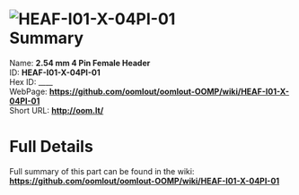 
![HEAF-I01-X-04PI-01](https://github.com/oomlout/oomlout-OOMP/blob/master/parts/HEAF-I01-X-04PI-01/HEAF-I01-X-04PI-01_420.jpg)   
Summary
=================
  
Name: __2.54 mm 4 Pin Female Header__    
ID: __HEAF-I01-X-04PI-01__   
Hex ID: ____   
WebPage: __https://github.com/oomlout/oomlout-OOMP/wiki/HEAF-I01-X-04PI-01__   
Short URL: __http://oom.lt/__   

Full Details
==========================
Full summary of this part can be found in the wiki:   
__https://github.com/oomlout/oomlout-OOMP/wiki/HEAF-I01-X-04PI-01__    

